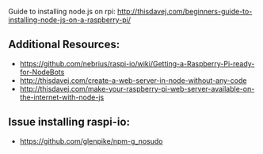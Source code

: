 Guide to installing node.js on rpi: http://thisdavej.com/beginners-guide-to-installing-node-js-on-a-raspberry-pi/

## Additional Resources:

- https://github.com/nebrius/raspi-io/wiki/Getting-a-Raspberry-Pi-ready-for-NodeBots
- http://thisdavej.com/create-a-web-server-in-node-without-any-code
- http://thisdavej.com/make-your-raspberry-pi-web-server-available-on-the-internet-with-node-js

## Issue installing raspi-io:
- https://github.com/glenpike/npm-g_nosudo
